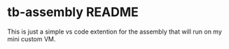 # tb-assembly README

This is just a simple vs code extention for the assembly that will run on my mini custom VM. 


